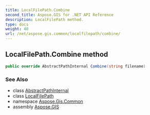 ```yaml
---
title: LocalFilePath.Combine
second_title: Aspose.GIS for .NET API Reference
description: LocalFilePath method. 
type: docs
weight: 40
url: /net/aspose.gis.common/localfilepath/combine/
---
```

## LocalFilePath.Combine method

```csharp
public override AbstractPathInternal Combine(string filename)
```

### See Also

* class [AbstractPathInternal](../../abstractpathinternal/)
* class [LocalFilePath](../)
* namespace [Aspose.Gis.Common](../../localfilepath/)
* assembly [Aspose.GIS](../../../)



